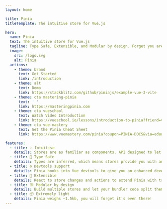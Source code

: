 ```yaml
---
layout: home

title: Pinia
titleTemplate: The intuitive store for Vue.js

hero:
  name: Pinia
  text: The intuitive store for Vue.js
  tagline: Type Safe, Extensible, and Modular by design. Forget you are even using a store.
  image:
    src: /logo.svg
    alt: Pinia
  actions:
    - theme: brand
      text: Get Started
      link: /introduction
    - theme: alt
      text: Demo
      link: https://stackblitz.com/github/piniajs/example-vue-3-vite
    - theme: cta mastering-pinia
      text: ' '
      link: https://masteringpinia.com
    - theme: cta vueschool
      text: Watch Video Introduction
      link: https://vueschool.io/lessons/introduction-to-pinia?friend=vuerouter&utm_source=pinia&utm_medium=link&utm_campaign=homepage
    - theme: cta vue-mastery
      text: Get the Pinia Cheat Sheet
      link: https://www.vuemastery.com/pinia?coupon=PINIA-DOCS&via=eduardo

features:
  - title: 💡 Intuitive
    details: Stores are as familiar as components. API designed to let you write well organized stores.
  - title: 🔑 Type Safe
    details: Types are inferred, which means stores provide you with autocompletion even in JavaScript!
  - title: ⚙️ Devtools support
    details: Pinia hooks into Vue devtools to give you an enhanced development experience in both Vue 2 and Vue 3.
  - title: 🔌 Extensible
    details: React to store changes and actions to extend Pinia with transactions, local storage synchronization, etc.
  - title: 🏗 Modular by design
    details: Build multiple stores and let your bundler code split them automatically.
  - title: 📦 Extremely light
    details: Pinia weighs ~1.5kb, you will forget it's even there!
---
```


<script setup>
import HomeSponsors from '../.vitepress/theme/components/HomeSponsors.vue'
import '../.vitepress/theme/styles/home-links.css'
</script>

<HomeSponsors />
